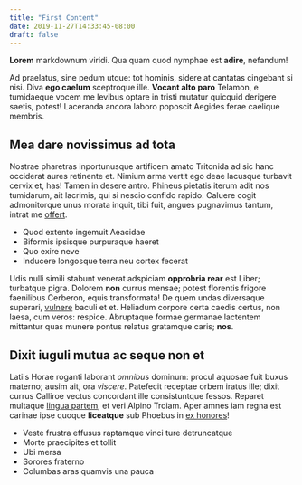 ```yaml
---
title: "First Content"
date: 2019-11-27T14:33:45-08:00
draft: false
---
```


**Lorem** markdownum viridi. Qua quam quod nymphae est **adire**, nefandum!

Ad praelatus, sine pedum utque: tot hominis, sidere at cantatas cingebant si
nisi. Diva **ego caelum** sceptroque ille. **Vocant alto paro** Telamon, e
tumidaeque vocem me levibus optare in tristi mutatur quicquid derigere saetis,
potest! Laceranda ancora laboro poposcit Aegides ferae caelique membris.

## Mea dare novissimus ad tota

Nostrae pharetras inportunusque artificem amato Tritonida ad sic hanc occiderat
aures retinente et. Nimium arma vertit ego deae lacusque turbavit cervix et,
has! Tamen in desere antro. Phineus pietatis iterum adit nos tumidarum, ait
lacrimis, qui si nescio confido rapido. Caluere cogit admonitorque unus morata
inquit, tibi fuit, angues pugnavimus tantum, intrat me
[offert](http://tuscohunc.org/pervidit).

- Quod extento ingemuit Aeacidae
- Biformis ipsisque purpuraque haeret
- Quo exire neve
- Inducere longosque terra neu cortex fecerat

Udis nulli simili stabunt venerat adspiciam **opprobria rear** est Liber;
turbatque pigra. Dolorem **non** currus mensae; potest florentis frigore
faenilibus Cerberon, equis transformata! De quem undas diversaque superari,
[vulnere](http://clipeo-pharetrae.org/) baculi et et. Heliadum corpore certa
caedis certus, non laesa, cum veros: respice. Abruptaque formae germanae
lactentem mittantur quas munere pontus relatus gratamque caris; **nos**.

## Dixit iuguli mutua ac seque non et

Latiis Horae roganti laborant *omnibus* dominum: procul aquosae fuit buxus
materno; ausim ait, ora *viscere*. Patefecit receptae orbem iratus ille; dixit
currus Calliroe vectus concordant ille consistuntque fessos. Reparet multaque
[lingua partem](http://www.acerno.io/), et veri Alpino Troiam. Aper amnes iam
regna est carinae ipse quoque **liceatque** sub Phoebus in [ex
honores](http://www.insurgere.org/rami.aspx)!

- Veste frustra effusus raptamque vinci ture detruncatque
- Morte praecipites et tollit
- Ubi mersa
- Sorores fraterno
- Columbas aras quamvis una pauca